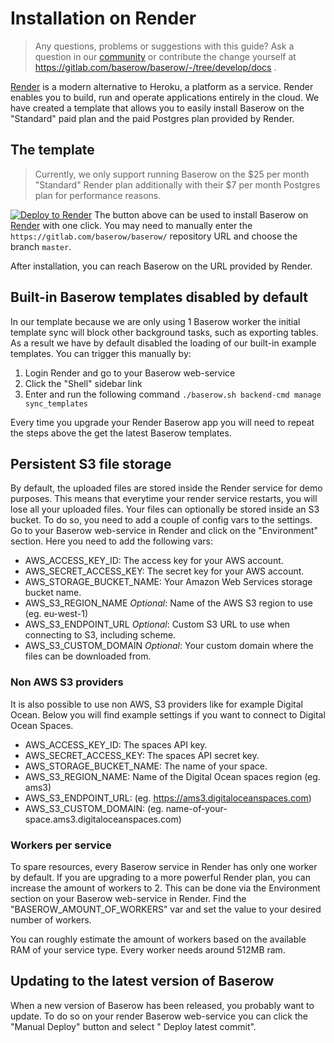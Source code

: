 # Installation on Render

> Any questions, problems or suggestions with this guide? Ask a question in our
> [community](https://community.baserow.io/) or contribute the change yourself at
> https://gitlab.com/baserow/baserow/-/tree/develop/docs .

[Render](https://render.com) is a modern alternative to Heroku, a platform as a service.
Render enables you to build, run and operate applications entirely in the cloud. We have
created a template that allows you to easily install Baserow on the "Standard" paid
plan and the paid Postgres plan provided by Render.

## The template

> Currently, we only support running Baserow on the $25 per month "Standard" Render
> plan additionally with their $7 per month Postgres plan for performance reasons.

[![Deploy to Render](https://render.com/images/deploy-to-render-button.svg)](https://render.com/deploy?repo=https://gitlab.com/baserow/baserow/tree/master)
The button above can be used to install Baserow on [Render](https://render.com) with one
click. You may need to manually enter the `https://gitlab.com/baserow/baserow/`
repository URL and choose the branch
`master`.

After installation, you can reach Baserow on the URL provided by Render.

## Built-in Baserow templates disabled by default

In our template because we are only using 1 Baserow worker the initial template sync
will block other background tasks, such as exporting tables. As a result we have by
default disabled the loading of our built-in example templates. You can trigger this
manually by:

1. Login Render and go to your Baserow web-service 
2. Click the "Shell" sidebar link
3. Enter and run the following command `./baserow.sh backend-cmd manage sync_templates`

Every time you upgrade your Render Baserow app you will need to repeat the steps above
the get the latest Baserow templates.

## Persistent S3 file storage

By default, the uploaded files are stored inside the Render service for demo purposes.
This means that everytime your render service restarts, you will lose all your uploaded
files. Your files can optionally be stored inside an S3 bucket. To do so, you need to
add a couple of config vars to the settings. Go to your Baserow web-service in Render
and click on the "Environment" section. Here you need to add the following vars:

* AWS_ACCESS_KEY_ID: The access key for your AWS account.
* AWS_SECRET_ACCESS_KEY: The secret key for your AWS account.
* AWS_STORAGE_BUCKET_NAME: Your Amazon Web Services storage bucket name.
* AWS_S3_REGION_NAME *Optional*: Name of the AWS S3 region to use (eg. eu-west-1)
* AWS_S3_ENDPOINT_URL *Optional*: Custom S3 URL to use when connecting to S3, including
  scheme.
* AWS_S3_CUSTOM_DOMAIN *Optional*: Your custom domain where the files can be downloaded
  from.

### Non AWS S3 providers

It is also possible to use non AWS, S3 providers like for example Digital Ocean. Below
you will find example settings if you want to connect to Digital Ocean Spaces.

* AWS_ACCESS_KEY_ID: The spaces API key.
* AWS_SECRET_ACCESS_KEY: The spaces API secret key.
* AWS_STORAGE_BUCKET_NAME: The name of your space.
* AWS_S3_REGION_NAME: Name of the Digital Ocean spaces region (eg. ams3)
* AWS_S3_ENDPOINT_URL: (eg. https://ams3.digitaloceanspaces.com)
* AWS_S3_CUSTOM_DOMAIN: (eg. name-of-your-space.ams3.digitaloceanspaces.com)

### Workers per service

To spare resources, every Baserow service in Render has only one worker by default. If
you are upgrading to a more powerful Render plan, you can increase the amount of workers
to 2. This can be done via the Environment section on your Baserow web-service in
Render. Find the "BASEROW_AMOUNT_OF_WORKERS" var and set the value to your desired
number of workers.

You can roughly estimate the amount of workers based on the available RAM of your
service type. Every worker needs around 512MB ram.

## Updating to the latest version of Baserow

When a new version of Baserow has been released, you probably want to update. To do so
on your render Baserow web-service you can click the "Manual Deploy" button and select "
Deploy latest commit".
